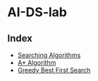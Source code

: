 # AI-DS-lab

## Index

- [Searching Algorithms](https://github.com/kbdharun/AI-DS-lab/blob/main/Searching-Algorithms/SearchingAlgorithms.ipynb)
- [A* Algorithm](https://github.com/kbdharun/AI-DS-lab/blob/main/Astar-search/A-star.ipynb)
- [Greedy Best First Search](https://github.com/kbdharun/AI-DS-lab/blob/main/GBFS/Greedy%20Best%20First%20Search.ipynb)
